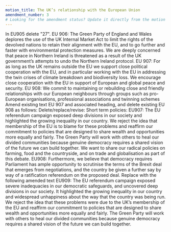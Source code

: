 ```yaml
---
motion_title: The UK’s relationship with the European Union
amendment_number: 3
# Looking for the amendment status? Update it directly from the motion page!
---
```


In EU905 delete "27".
EU 906: The Green Party of England and Wales deplores the use of the UK Internal Market Act to limit the rights of the devolved nations to retain their alignment with the EU, and to go further and faster with environmental protection measures. We are deeply concerned that peace in Northern Ireland is threatened as a result of the UK government’s attempts to undo the Northern Ireland protocol.
EU 907: For as long as the UK remains outside the EU we support close political cooperation with the EU, and in particular working with the EU in addressing the twin crises of climate breakdown and biodiversity loss. We encourage close cooperation with the EU in support of European and global peace and security.
EU 908: We commit to maintaining or rebuilding close and friendly relationships with our European neighbours through groups such as pro-European organisations, professional associations and twinning schemes
Amend existing text EU 907 and associated heading, and delete existing EU 908 as follows: Delete/replace/revise: Short term policies:
EU907: The EU referendum campaign exposed deep divisions in our society and highlighted the growing inequality in our country. We reject the idea that membership of the EU is to blame for these problems and reaffirm our commitment to policies that are designed to share wealth and opportunities more equally and fairly. The Green Party will work with others to heal our divided communities because genuine democracy requires a shared vision of the future we can build together. We want to share our radical policies on farming, food and the countryside, and on trade and globalisation as part of this debate.
EU908: Furthermore, we believe that democracy requires Parliament has ample opportunity to scrutinise the terms of the Brexit deal that emerges from negotiations, and the country be given a further say by way of a ratification referendum on the proposed deal.
Replace with the following amended text
EU909: The EU referendum campaign exposed severe inadequacies in our democratic safeguards, and uncovered deep divisions in our society. It highlighted the growing inequality in our country and widespread unhappiness about the way that the country was being run. We reject the idea that these problems were due to the UK’s membership of the EU and reaffirm our commitment to policies that are designed to share wealth and opportunities more equally and fairly. The Green Party will work with others to heal our divided communities because genuine democracy requires a shared vision of the future we can build together.
